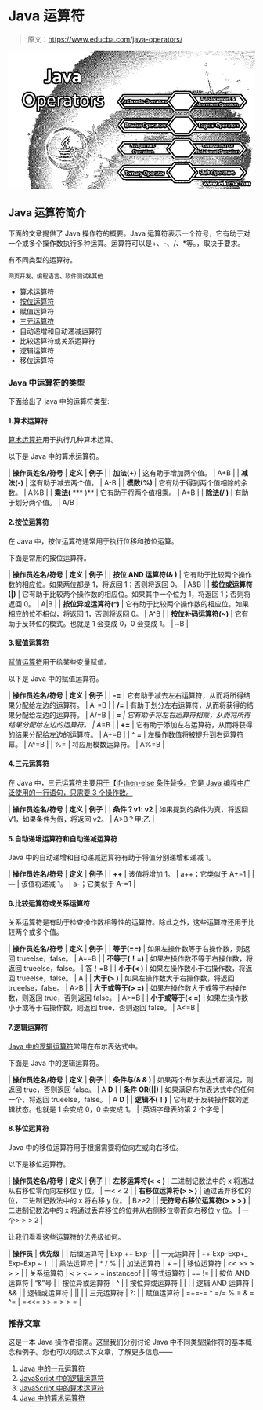 # Java 运算符

> 原文：<https://www.educba.com/java-operators/>

![Java Operators](img/a9e4d18fd657ff64912457aa822d4287.png)



## Java 运算符简介

下面的文章提供了 Java 操作符的概要。Java 运算符表示一个符号，它有助于对一个或多个操作数执行多种运算。运算符可以是+、-、/、*等。，取决于要求。

有不同类型的运算符。

<small>网页开发、编程语言、软件测试&其他</small>

*   算术运算符
*   [按位运算符](https://www.educba.com/bitwise-operators-in-php/)
*   赋值运算符
*   [三元运算符](https://www.educba.com/ternary-operator-in-php/)
*   自动递增和自动递减运算符
*   比较运算符或关系运算符
*   逻辑运算符
*   移位运算符

### Java 中运算符的类型

下面给出了 java 中的运算符类型:

#### 1.算术运算符

[算术运算符](https://www.educba.com/arithmetic-operators-in-java/)用于执行几种算术运算。

以下是 Java 中的算术运算符。

| **操作员姓名/符号** | **定义** | **例子** |
| **加法(+)** | 这有助于增加两个值。 | A+B |
| **减法(-)** | 这有助于减去两个值。 | A-B |
| **模数(%)** | 它有助于得到两个值相除的余数。 | A%B |
| **乘法(** *** )** | 它有助于将两个值相乘。 | A*B |
| **除法(/ )** | 有助于划分两个值。 | A/B |

#### 2.按位运算符

在 Java 中，按位运算符通常用于执行位移和按位运算。

下面是常用的按位运算符。

| **操作员姓名/符号** | **定义** | **例子** |
| **按位 AND 运算符(& )** | 它有助于比较两个操作数的相应位。如果两位都是 1，将返回 1；否则将返回 0。 | A&B |
| **按位或运算符(&#124;)** | 它有助于比较两个操作数的相应位。如果其中一个位为 1，将返回 1；否则将返回 0。 | A&#124;B |
| **按位异或运算符(^)** | 它有助于比较两个操作数的相应位。如果相应的位不相似，将返回 1，否则将返回 0。 | A^B |
| **按位补码运算符(~)** | 它有助于反转位的模式。也就是 1 会变成 0，0 会变成 1。 | ~B |

#### 3.赋值运算符

[赋值运算符](https://www.educba.com/assignment-operators-in-java/)用于给某些变量赋值。

以下是 Java 中的赋值运算符。

| **操作员姓名/符号** | **定义** | **例子** |
| **-=** | 它有助于减去左右运算符，从而将所得结果分配给左边的运算符。 | A-=B |
| **/=** | 有助于划分左右运算符，从而将获得的结果分配给左边的运算符。 | A/=B |
| ***=** | 它有助于将左右运算符相乘，从而将所得结果分配给左边的运算符。 | A*=B |
| **+=** | 它有助于添加左右运算符，从而将获得的结果分配给左边的运算符。 | A+=B |
| ^ **=** | 左操作数值将被提升到右运算符幂。 | A^=B |
| %= | 将应用模数运算符。 | A%=B |

#### 4.三元运算符

在 Java 中，[三元运算符主要用于【if-then-else 条件替换。它是 Java 编程中广泛使用的一行语句，只需要 3 个操作数。](https://www.educba.com/ternary-operator-javascript/)

| **操作员姓名/符号** | **定义** | **例子** |
| **条件？v1: v2** | 如果提到的条件为真，将返回 V1，如果条件为假，将返回 v2。 | A>B？甲:乙 |

#### 5.自动递增运算符和自动递减运算符

Java 中的自动递增和自动递减运算符有助于将值分别递增和递减 1。

| **操作员姓名/符号** | **定义** | **例子** |
| **++** | 该值将增加 1。 | a++；它类似于 A+=1 |
| **—** | 该值将递减 1。 | a-；它类似于 A-=1 |

#### 6.比较运算符或关系运算符

关系运算符是有助于检查操作数相等性的运算符。除此之外，这些运算符还用于比较两个或多个值。

| **操作员姓名/符号** | **定义** | **例子** |
| **等于(==)** | 如果左操作数等于右操作数，则返回 trueelse，false。 | A==B |
| **不等于(！=)** | 如果左操作数不等于右操作数，将返回 trueelse，false。 | 答！=B |
| **小于(< )** | 如果左操作数小于右操作数，将返回 trueelse，false。 | A |
| **大于(> )** | 如果左操作数大于右操作数，将返回 trueelse，false。 | A>B |
| **大于或等于(> =)** | 如果左操作数大于或等于右操作数，则返回 true，否则返回 false。 | A>=B |
| **小于或等于(< =)** | 如果左操作数小于或等于右操作数，则返回 true，否则返回 false。 | A<=B |

#### 7.逻辑运算符

[Java 中的逻辑运算符](https://www.educba.com/logical-operators-in-java/)常用在布尔表达式中。

下面是 Java 中的逻辑运算符。

| **操作员姓名/符号** | **定义** | **例子** |
| **条件与(& & )** | 如果两个布尔表达式都满足，则返回 true，否则返回 false。 | A **D** |
| **条件 OR(&#124;&#124;)** | 如果满足布尔表达式中的任何一个，将返回 trueelse，false。 | A **D** |
| **逻辑不(！)** | 它有助于反转操作数的逻辑状态。也就是 1 会变成 0，0 会变成 1。 | !英语字母表的第 2 个字母 |

#### 8.移位运算符

Java 中的移位运算符用于根据需要将位向左或向右移位。

以下是移位运算符。

| **操作员姓名/符号** | **定义** | **例子** |
| **左移运算符(< < )** | 二进制记数法中的 x 将通过从右移位零而向左移位 y 位。 | 一< < 2 |
| **右移位运算符(> > )** | 通过丢弃移位的位，二进制记数法中的 x 将右移 y 位。 | B>>2 |
| **无符号右移位运算符(> > > )** | 二进制记数法中的 x 将通过丢弃移位的位并从右侧移位零而向右移位 y 位。 | 一个> > > 2 |

让我们看看这些运算符的优先级如何。

| **操作员** | **优先级** |
| 后缀运算符 | Exp ++ Exp– |
| 一元运算符 | ++ Exp–Exp+_ Exp–Exp ~！ |
| 乘法运算符 | * / % |
| 加法运算符 | + – |
| 移位运算符 | << >> > > > |
| 关系运算符 | < > <= > = instanceof |
| 等式运算符 | == != |
| 按位 AND 运算符 | “&”号 |
| 按位异或运算符 | ^ |
| 按位异或运算符 | &#124; |
| 逻辑 AND 运算符 | && |
| 逻辑或运算符 | &#124;&#124; |
| 三元运算符 | ?: |
| 赋值运算符 | =+=-= * =/= % = & = ^= &#124; =<<= >> = > > = |

### 推荐文章

这是一本 Java 操作者指南。这里我们分别讨论 Java 中不同类型操作符的基本概念和例子。您也可以阅读以下文章，了解更多信息——

1.  [Java 中的一元运算符](https://www.educba.com/unary-operators-in-java/)
2.  [JavaScript 中的逻辑运算符](https://www.educba.com/logical-operators-in-javascript/)
3.  [JavaScript 中的算术运算符](https://www.educba.com/arithmetic-operators-in-javascript/)
4.  [Java 中的算术运算符](https://www.educba.com/arithmetic-operators-in-java/)





